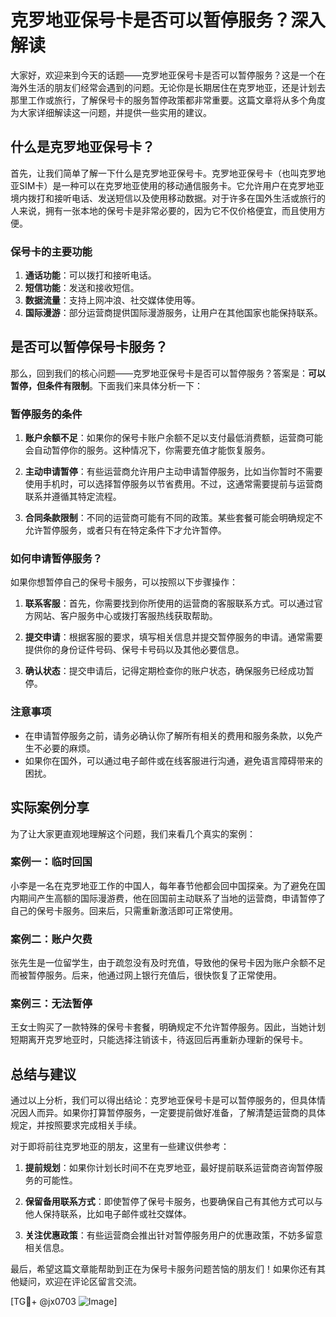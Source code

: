 # 克罗地亚保号卡是否可以暂停服务？深入解读

大家好，欢迎来到今天的话题——克罗地亚保号卡是否可以暂停服务？这是一个在海外生活的朋友们经常会遇到的问题。无论你是长期居住在克罗地亚，还是计划去那里工作或旅行，了解保号卡的服务暂停政策都非常重要。这篇文章将从多个角度为大家详细解读这一问题，并提供一些实用的建议。

## 什么是克罗地亚保号卡？

首先，让我们简单了解一下什么是克罗地亚保号卡。克罗地亚保号卡（也叫克罗地亚SIM卡）是一种可以在克罗地亚使用的移动通信服务卡。它允许用户在克罗地亚境内拨打和接听电话、发送短信以及使用移动数据。对于许多在国外生活或旅行的人来说，拥有一张本地的保号卡是非常必要的，因为它不仅价格便宜，而且使用方便。

### 保号卡的主要功能

1. **通话功能**：可以拨打和接听电话。
2. **短信功能**：发送和接收短信。
3. **数据流量**：支持上网冲浪、社交媒体使用等。
4. **国际漫游**：部分运营商提供国际漫游服务，让用户在其他国家也能保持联系。

## 是否可以暂停保号卡服务？

那么，回到我们的核心问题——克罗地亚保号卡是否可以暂停服务？答案是：**可以暂停，但条件有限制**。下面我们来具体分析一下：

### 暂停服务的条件

1. **账户余额不足**：如果你的保号卡账户余额不足以支付最低消费额，运营商可能会自动暂停你的服务。这种情况下，你需要充值才能恢复服务。
   
2. **主动申请暂停**：有些运营商允许用户主动申请暂停服务，比如当你暂时不需要使用手机时，可以选择暂停服务以节省费用。不过，这通常需要提前与运营商联系并遵循其特定流程。

3. **合同条款限制**：不同的运营商可能有不同的政策。某些套餐可能会明确规定不允许暂停服务，或者只有在特定条件下才允许暂停。

### 如何申请暂停服务？

如果你想暂停自己的保号卡服务，可以按照以下步骤操作：

1. **联系客服**：首先，你需要找到你所使用的运营商的客服联系方式。可以通过官方网站、客户服务中心或拨打客服热线获取帮助。
   
2. **提交申请**：根据客服的要求，填写相关信息并提交暂停服务的申请。通常需要提供你的身份证件号码、保号卡号码以及其他必要信息。

3. **确认状态**：提交申请后，记得定期检查你的账户状态，确保服务已经成功暂停。

### 注意事项

- 在申请暂停服务之前，请务必确认你了解所有相关的费用和服务条款，以免产生不必要的麻烦。
- 如果你在国外，可以通过电子邮件或在线客服进行沟通，避免语言障碍带来的困扰。

## 实际案例分享

为了让大家更直观地理解这个问题，我们来看几个真实的案例：

### 案例一：临时回国

小李是一名在克罗地亚工作的中国人，每年春节他都会回中国探亲。为了避免在国内期间产生高额的国际漫游费，他在回国前主动联系了当地的运营商，申请暂停了自己的保号卡服务。回来后，只需重新激活即可正常使用。

### 案例二：账户欠费

张先生是一位留学生，由于疏忽没有及时充值，导致他的保号卡因为账户余额不足而被暂停服务。后来，他通过网上银行充值后，很快恢复了正常使用。

### 案例三：无法暂停

王女士购买了一款特殊的保号卡套餐，明确规定不允许暂停服务。因此，当她计划短期离开克罗地亚时，只能选择注销该卡，待返回后再重新办理新的保号卡。

## 总结与建议

通过以上分析，我们可以得出结论：克罗地亚保号卡是可以暂停服务的，但具体情况因人而异。如果你打算暂停服务，一定要提前做好准备，了解清楚运营商的具体规定，并按照要求完成相关手续。

对于即将前往克罗地亚的朋友，这里有一些建议供参考：

1. **提前规划**：如果你计划长时间不在克罗地亚，最好提前联系运营商咨询暂停服务的可能性。
   
2. **保留备用联系方式**：即使暂停了保号卡服务，也要确保自己有其他方式可以与他人保持联系，比如电子邮件或社交媒体。

3. **关注优惠政策**：有些运营商会推出针对暂停服务用户的优惠政策，不妨多留意相关信息。

最后，希望这篇文章能帮助到正在为保号卡服务问题苦恼的朋友们！如果你还有其他疑问，欢迎在评论区留言交流。

[TG💪+ @jx0703 ![Image](https://github.com/user-attachments/assets/dbca1d08-cadb-493c-b0ec-ad6f7a83f270)]